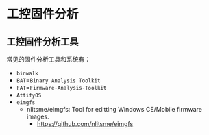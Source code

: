 # 工控固件分析

## 工控固件分析工具

常见的固件分析工具和系统有：

* `binwalk`
* `BAT`=`Binary Analysis Toolkit`
* `FAT`=`Firmware-Analysis-Toolkit`
* `AttifyOS`
* `eimgfs`
  * nlitsme/eimgfs: Tool for editting Windows CE/Mobile firmware images.
    * https://github.com/nlitsme/eimgfs

